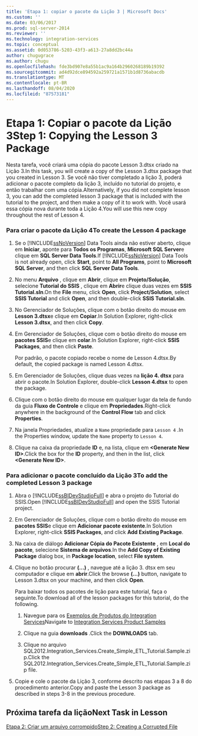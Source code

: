 ```yaml
---
title: 'Etapa 1: copiar o pacote da Lição 3 | Microsoft Docs'
ms.custom: ''
ms.date: 03/06/2017
ms.prod: sql-server-2014
ms.reviewer: ''
ms.technology: integration-services
ms.topic: conceptual
ms.assetid: 0d053786-5203-43f3-a613-27a8dd2bc44a
author: chugugrace
ms.author: chugu
ms.openlocfilehash: fde3bd907e8a55b1ac9a164b2960268189b19392
ms.sourcegitcommit: ad4d92dce894592a259721a1571b1d8736abacdb
ms.translationtype: MT
ms.contentlocale: pt-BR
ms.lasthandoff: 08/04/2020
ms.locfileid: "87573181"
---
```

# <a name="step-1-copying-the-lesson-3-package"></a><span data-ttu-id="69b02-102">Etapa 1: Copiar o pacote da Lição 3</span><span class="sxs-lookup"><span data-stu-id="69b02-102">Step 1: Copying the Lesson 3 Package</span></span>
  <span data-ttu-id="69b02-103">Nesta tarefa, você criará uma cópia do pacote Lesson 3.dtsx criado na Lição 3.</span><span class="sxs-lookup"><span data-stu-id="69b02-103">In this task, you will create a copy of the Lesson 3.dtsx package that you created in Lesson 3.</span></span> <span data-ttu-id="69b02-104">Se você não tiver completado a lição 3, poderá adicionar o pacote completo da lição 3, incluído no tutorial do projeto, e então trabalhar com uma cópia.</span><span class="sxs-lookup"><span data-stu-id="69b02-104">Alternatively, if you did not complete lesson 3, you can add the completed lesson 3 package that is included with the tutorial to the project, and then make a copy of it to work with.</span></span> <span data-ttu-id="69b02-105">Você usará essa cópia nova durante toda a Lição 4.</span><span class="sxs-lookup"><span data-stu-id="69b02-105">You will use this new copy throughout the rest of Lesson 4.</span></span>  
  
### <a name="to-create-the-lesson-4-package"></a><span data-ttu-id="69b02-106">Para criar o pacote da Lição 4</span><span class="sxs-lookup"><span data-stu-id="69b02-106">To create the Lesson 4 package</span></span>  
  
1.  <span data-ttu-id="69b02-107">Se o [!INCLUDE[ssNoVersion](../includes/ssnoversion-md.md)] Data Tools ainda não estiver aberto, clique em **Iniciar**, aponte para **Todos os Programas**, **Microsoft SQL Server**e clique em **SQL Server Data Tools**.</span><span class="sxs-lookup"><span data-stu-id="69b02-107">If [!INCLUDE[ssNoVersion](../includes/ssnoversion-md.md)] Data Tools is not already open, click **Start**, point to **All Programs**, point to **Microsoft SQL Server**, and then click **SQL Server Data Tools**.</span></span>  
  
2.  <span data-ttu-id="69b02-108">No menu **Arquivo** , clique em **Abrir**, clique em **Projeto/Solução**, selecione **Tutorial do SSIS** , clique em **Abrir**e clique duas vezes em **SSIS Tutorial.sln**.</span><span class="sxs-lookup"><span data-stu-id="69b02-108">On the **File** menu, click **Open**, click **Project/Solution**, select **SSIS Tutorial** and click **Open**, and then double-click **SSIS Tutorial.sln**.</span></span>  
  
3.  <span data-ttu-id="69b02-109">No Gerenciador de Soluções, clique com o botão direito do mouse em **Lesson 3.dtsx**e clique em **Copiar**.</span><span class="sxs-lookup"><span data-stu-id="69b02-109">In Solution Explorer, right-click **Lesson 3.dtsx**, and then click **Copy**.</span></span>  
  
4.  <span data-ttu-id="69b02-110">Em Gerenciador de Soluções, clique com o botão direito do mouse em **pacotes SSIS**e clique em **colar**.</span><span class="sxs-lookup"><span data-stu-id="69b02-110">In Solution Explorer, right-click **SSIS Packages**, and then click **Paste**.</span></span>  
  
     <span data-ttu-id="69b02-111">Por padrão, o pacote copiado recebe o nome de Lesson 4.dtsx.</span><span class="sxs-lookup"><span data-stu-id="69b02-111">By default, the copied package is named Lesson 4.dtsx.</span></span>  
  
5.  <span data-ttu-id="69b02-112">Em Gerenciador de Soluções, clique duas vezes na **lição 4. dtsx** para abrir o pacote.</span><span class="sxs-lookup"><span data-stu-id="69b02-112">In Solution Explorer, double-click **Lesson 4.dtsx** to open the package.</span></span>  
  
6.  <span data-ttu-id="69b02-113">Clique com o botão direito do mouse em qualquer lugar da tela de fundo da guia **Fluxo de Controle** e clique em **Propriedades**.</span><span class="sxs-lookup"><span data-stu-id="69b02-113">Right-click anywhere in the background of the **Control Flow** tab and click **Properties**.</span></span>  
  
7.  <span data-ttu-id="69b02-114">Na janela Propriedades, atualize a `Name` propriedade para `Lesson 4` .</span><span class="sxs-lookup"><span data-stu-id="69b02-114">In the Properties window, update the `Name` property to `Lesson 4`.</span></span>  
  
8.  <span data-ttu-id="69b02-115">Clique na caixa da propriedade **ID** e, na lista, clique em **\<Generate New ID>**.</span><span class="sxs-lookup"><span data-stu-id="69b02-115">Click the box for the **ID** property, and then in the list, click **\<Generate New ID>**.</span></span>  
  
### <a name="to-add-the-completed-lesson-3-package"></a><span data-ttu-id="69b02-116">Para adicionar o pacote concluído da Lição 3</span><span class="sxs-lookup"><span data-stu-id="69b02-116">To add the completed Lesson 3 package</span></span>  
  
1.  <span data-ttu-id="69b02-117">Abra o [!INCLUDE[ssBIDevStudioFull](../includes/ssbidevstudiofull-md.md)] e abra o projeto do Tutorial do SSIS.</span><span class="sxs-lookup"><span data-stu-id="69b02-117">Open [!INCLUDE[ssBIDevStudioFull](../includes/ssbidevstudiofull-md.md)] and open the SSIS Tutorial project.</span></span>  
  
2.  <span data-ttu-id="69b02-118">Em Gerenciador de Soluções, clique com o botão direito do mouse em **pacotes SSIS**e clique em **Adicionar pacote existente**.</span><span class="sxs-lookup"><span data-stu-id="69b02-118">In Solution Explorer, right-click **SSIS Packages**, and click **Add Existing Package**.</span></span>  
  
3.  <span data-ttu-id="69b02-119">Na caixa de diálogo **Adicionar Cópia do Pacote Existente** , em **Local do pacote**, selecione **Sistema de arquivos**.</span><span class="sxs-lookup"><span data-stu-id="69b02-119">In the **Add Copy of Existing Package** dialog box, in **Package location**, select **File system**.</span></span>  
  
4.  <span data-ttu-id="69b02-120">Clique no botão procurar **(...)** , navegue até a lição 3. dtsx em seu computador e clique em **abrir**.</span><span class="sxs-lookup"><span data-stu-id="69b02-120">Click the browse **(...)** button, navigate to Lesson 3.dtsx on your machine, and then click **Open**.</span></span>  
  
     <span data-ttu-id="69b02-121">Para baixar todos os pacotes de lição para este tutorial, faça o seguinte.</span><span class="sxs-lookup"><span data-stu-id="69b02-121">To download all of the lesson packages for this tutorial, do the following.</span></span>  
  
    1.  <span data-ttu-id="69b02-122">Navegue para os [Exemplos de Produtos do Integration Services](https://go.microsoft.com/fwlink/?LinkId=275027)</span><span class="sxs-lookup"><span data-stu-id="69b02-122">Navigate to [Integration Services Product Samples](https://go.microsoft.com/fwlink/?LinkId=275027)</span></span>  
  
    2.  <span data-ttu-id="69b02-123">Clique na guia **downloads** .</span><span class="sxs-lookup"><span data-stu-id="69b02-123">Click the **DOWNLOADS** tab.</span></span>  
  
    3.  <span data-ttu-id="69b02-124">Clique no arquivo SQL2012.Integration_Services.Create_Simple_ETL_Tutorial.Sample.zip.</span><span class="sxs-lookup"><span data-stu-id="69b02-124">Click the SQL2012.Integration_Services.Create_Simple_ETL_Tutorial.Sample.zip file.</span></span>  
  
5.  <span data-ttu-id="69b02-125">Copie e cole o pacote da Lição 3, conforme descrito nas etapas 3 a 8 do procedimento anterior.</span><span class="sxs-lookup"><span data-stu-id="69b02-125">Copy and paste the Lesson 3 package as described in steps 3-8 in the previous procedure.</span></span>  
  
## <a name="next-task-in-lesson"></a><span data-ttu-id="69b02-126">Próxima tarefa da lição</span><span class="sxs-lookup"><span data-stu-id="69b02-126">Next Task in Lesson</span></span>  
 [<span data-ttu-id="69b02-127">Etapa 2: Criar um arquivo corrompido</span><span class="sxs-lookup"><span data-stu-id="69b02-127">Step 2: Creating a Corrupted File</span></span>](lesson-4-2-creating-a-corrupted-file.md)  
  
  
